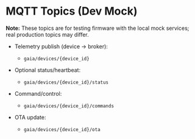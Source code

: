 # MQTT Topics (Dev Mock)

**Note:** These topics are for testing firmware with the local mock services; real production topics may differ.

- Telemetry publish (device → broker):
  - `gaia/devices/{device_id}`

- Optional status/heartbeat:
  - `gaia/devices/{device_id}/status`

- Command/control:
  - `gaia/devices/{device_id}/commands`

- OTA update:
  - `gaia/devices/{device_id}/ota`
